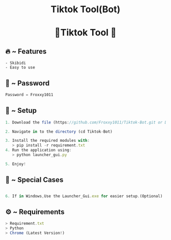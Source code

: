 <h1 align="center">
  Tiktok Tool(Bot)
</h1>

<h1 align="center">🚀Tiktok Tool 🚀</h1>

## 🔥 ~ Features
```Fast(lol)
- Skibidi
- Easy to use
```

## 🔐 ~ Password
```ts
Password = Froxxy1011
```
  
## 🚀 ~ Setup

```ts
1. Download the file (https://github.com/Froxxy1011/Tiktok-Bot.git or Download Zip)

2. Navigate in to the directory (cd Tiktok-Bot)

3. Install the required modules with:
   > pip install -r requirement.txt
4. Run the application using:
   > python launcher_gui.py

5. Enjoy!
```
## 🤖 ~ Special Cases
```ts

6. If in Windows,Use the Launcher_Gui.exe for easier setup.(Optional)
```

## ⚙️ ~ Requirements
```ts
> Requirement.txt
> Python
> Chrome (Latest Version!)
```

